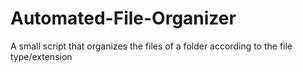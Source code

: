 # Automated-File-Organizer
A small script that organizes the files of a folder according to the file type/extension
